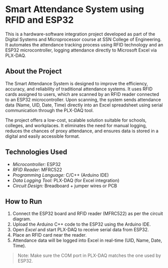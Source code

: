 # Smart Attendance System using RFID and ESP32

This is a hardware-software integration project developed as part of the Digital Systems and Microprocessor course at SSN College of Engineering. It automates the attendance tracking process using RFID technology and an ESP32 microcontroller, logging attendance directly to Microsoft Excel via PLX-DAQ.

## About the Project

The Smart Attendance System is designed to improve the efficiency, accuracy, and reliability of traditional attendance systems. It uses RFID cards assigned to users, which are scanned by an RFID reader connected to an ESP32 microcontroller. Upon scanning, the system sends attendance data (Name, UID, Date, Time) directly into an Excel spreadsheet using serial communication through the PLX-DAQ tool.

The project offers a low-cost, scalable solution suitable for schools, colleges, and workplaces. It eliminates the need for manual logging, reduces the chances of proxy attendance, and ensures data is stored in a digital and easily accessible format.

## Technologies Used

- *Microcontroller:* ESP32
- *RFID Reader:* MFRC522
- *Programming Language:* C/C++ (Arduino IDE)
- *Data Logging Tool:* PLX-DAQ (for Excel integration)
- *Circuit Design:* Breadboard + jumper wires or PCB

## How to Run

1. Connect the ESP32 board and RFID reader (MFRC522) as per the circuit diagram.
2. Upload the Arduino C++ code to the ESP32 using the Arduino IDE.
3. Open *Excel* and start PLX-DAQ to receive serial data from ESP32.
4. Place an RFID card near the reader.
5. Attendance data will be logged into Excel in real-time (UID, Name, Date, Time).

> Note: Make sure the COM port in PLX-DAQ matches the one used by ESP32.

